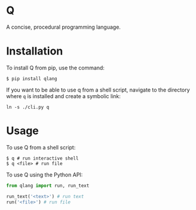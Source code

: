 # Q
A concise, procedural programming language.

# Installation
To install Q from pip, use the command:

```
$ pip install qlang
```

If you want to be able to use q from a shell script, navigate to the directory where `q` is installed and create a symbolic link:

```
ln -s ./cli.py q
```

# Usage
To use Q from a shell script:
```
$ q # run interactive shell
$ q <file> # run file
```

To use Q using the Python API:
```python
from qlang import run, run_text

run_text('<text>') # run text
run('<file>') # run file
```
